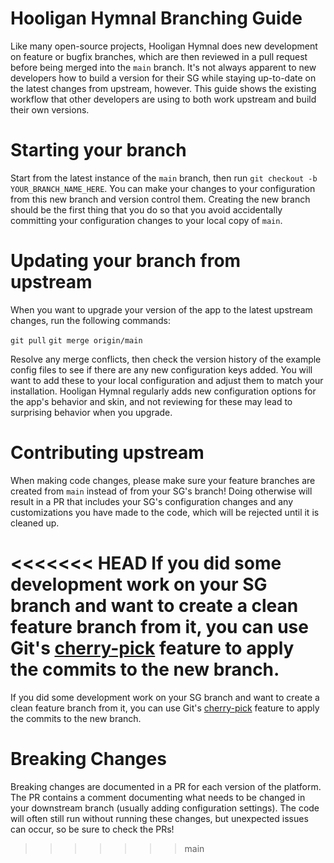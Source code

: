 # Hooligan Hymnal Branching Guide

Like many open-source projects, Hooligan Hymnal does new development on feature or bugfix branches, which are then reviewed in a pull request before being merged into the `main` branch. It's not always apparent to new developers how to build a version for their SG while staying up-to-date on the latest changes from upstream, however. This guide shows the existing workflow that other developers are using to both work upstream and build their own versions.

# Starting your branch

Start from the latest instance of the `main` branch, then run `git checkout -b YOUR_BRANCH_NAME_HERE`. You can make your changes to your configuration from this new branch and version control them. Creating the new branch should be the first thing that you do so that you avoid accidentally committing your configuration changes to your local copy of `main`.

# Updating your branch from upstream

When you want to upgrade your version of the app to the latest upstream changes, run the following commands:

`git pull`
`git merge origin/main`

Resolve any merge conflicts, then check the version history of the example config files to see if there are any new configuration keys added. You will want to add these to your local configuration and adjust them to match your installation. Hooligan Hymnal regularly adds new configuration options for the app's behavior and skin, and not reviewing for these may lead to surprising behavior when you upgrade.

# Contributing upstream

When making code changes, please make sure your feature branches are created from `main` instead of from your SG's branch! Doing otherwise will result in a PR that includes your SG's configuration changes and any customizations you have made to the code, which will be rejected until it is cleaned up.

<<<<<<< HEAD
If you did some development work on your SG branch and want to create a clean feature branch from it, you can use Git's [cherry-pick](https://git-scm.com/docs/git-cherry-pick) feature to apply the commits to the new branch.
=======
If you did some development work on your SG branch and want to create a clean feature branch from it, you can use Git's [cherry-pick](https://git-scm.com/docs/git-cherry-pick) feature to apply the commits to the new branch.

# Breaking Changes

Breaking changes are documented in a PR for each version of the platform. The PR contains a comment documenting what needs to be changed in your downstream branch (usually adding configuration settings). The code will often still run without running these changes, but unexpected issues can occur, so be sure to check the PRs!
>>>>>>> main
